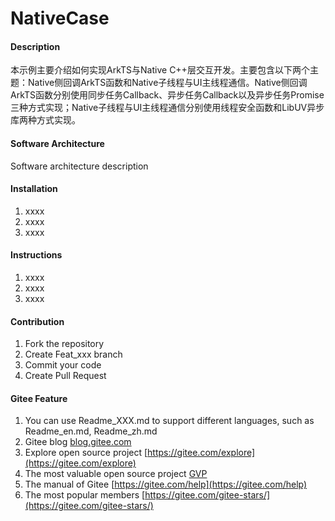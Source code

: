 # NativeCase

#### Description
本示例主要介绍如何实现ArkTS与Native C++层交互开发。主要包含以下两个主题：Native侧回调ArkTS函数和Native子线程与UI主线程通信。Native侧回调ArkTS函数分别使用同步任务Callback、异步任务Callback以及异步任务Promise三种方式实现；Native子线程与UI主线程通信分别使用线程安全函数和LibUV异步库两种方式实现。

#### Software Architecture
Software architecture description

#### Installation

1.  xxxx
2.  xxxx
3.  xxxx

#### Instructions

1.  xxxx
2.  xxxx
3.  xxxx

#### Contribution

1.  Fork the repository
2.  Create Feat_xxx branch
3.  Commit your code
4.  Create Pull Request


#### Gitee Feature

1.  You can use Readme\_XXX.md to support different languages, such as Readme\_en.md, Readme\_zh.md
2.  Gitee blog [blog.gitee.com](https://blog.gitee.com)
3.  Explore open source project [https://gitee.com/explore](https://gitee.com/explore)
4.  The most valuable open source project [GVP](https://gitee.com/gvp)
5.  The manual of Gitee [https://gitee.com/help](https://gitee.com/help)
6.  The most popular members  [https://gitee.com/gitee-stars/](https://gitee.com/gitee-stars/)
